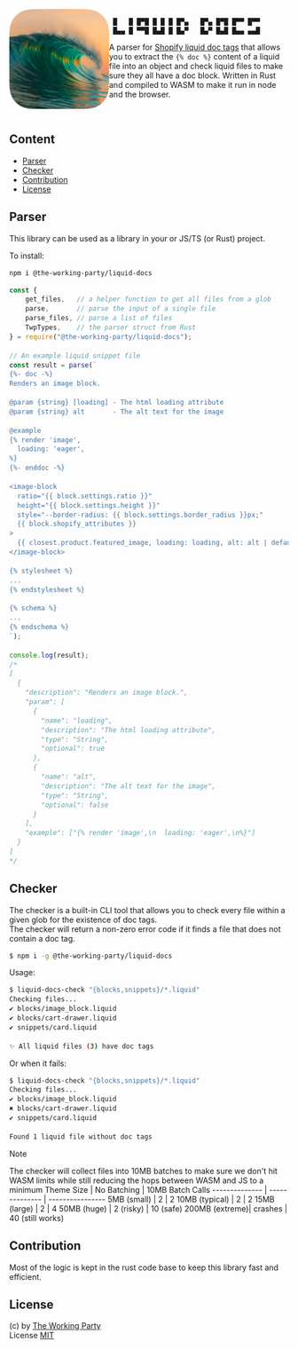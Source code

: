 <img src="assets/logo.png" alt="Liquid Docs Logo" width="180" height="180" align="left">

```
 █   █ █▀█ █ █ █ █▀▄   █▀▄ █▀█ █▀▀ █▀▀
 █▄▄ █ ▀▀█ █▄█ █ █▄▀   █▄▀ █▄█ █▄▄ ▄▄█
```

A parser for [Shopify liquid doc tags](https://shopify.dev/docs/storefronts/themes/tools/liquid-doc)
that allows you to extract the `{% doc %}` content of a liquid file into an object and check liquid files
to make sure they all have a doc block. Written in Rust and compiled to WASM to make it run in node and the browser.

<br>

## Content

- [Parser](#parser)
- [Checker](#checker)
- [Contribution](#contribution)
- [License](#license)

## Parser

This library can be used as a library in your or JS/TS (or Rust) project.

To install:
```sh
npm i @the-working-party/liquid-docs
```

```js
const {
	get_files,   // a helper function to get all files from a glob
	parse,       // parse the input of a single file
	parse_files, // parse a list of files
	TwpTypes,    // the parser struct from Rust
} = require("@the-working-party/liquid-docs");

// An example liquid snippet file
const result = parse(`
{%- doc -%}
Renders an image block.

@param {string} [loading] - The html loading attribute
@param {string} alt       - The alt text for the image

@example
{% render 'image',
  loading: 'eager',
%}
{%- enddoc -%}

<image-block
  ratio="{{ block.settings.ratio }}"
  height="{{ block.settings.height }}"
  style="--border-radius: {{ block.settings.border_radius }}px;"
  {{ block.shopify_attributes }}
>
  {{ closest.product.featured_image, loading: loading, alt: alt | default: closest.product.title }}
</image-block>

{% stylesheet %}
...
{% endstylesheet %}

{% schema %}
...
{% endschema %}
`);

console.log(result);
/*
[
  {
    "description": "Renders an image block.",
    "param": [
      {
        "name": "loading",
        "description": "The html loading attribute",
        "type": "String",
        "optional": true
      },
      {
        "name": "alt",
        "description": "The alt text for the image",
        "type": "String",
        "optional": false
      }
    ],
    "example": ["{% render 'image',\n  loading: 'eager',\n%}"]
  }
]
*/
```

## Checker

The checker is a built-in CLI tool that allows you to check every file within a
given glob for the existence of doc tags.<br>
The checker will return a non-zero error code if it finds a file that does not
contain a doc tag.

```sh
$ npm i -g @the-working-party/liquid-docs
```

Usage:
```sh
$ liquid-docs-check "{blocks,snippets}/*.liquid"
Checking files...
✔️ blocks/image_block.liquid
✔️ blocks/cart-drawer.liquid
✔️ snippets/card.liquid

✨ All liquid files (3) have doc tags
```

Or when it fails:
```sh
$ liquid-docs-check "{blocks,snippets}/*.liquid"
Checking files...
✔️ blocks/image_block.liquid
✖️ blocks/cart-drawer.liquid
✔️ snippets/card.liquid

Found 1 liquid file without doc tags
```

> [!NOTE]
> The checker will collect files into 10MB batches to make sure we don't hit
> WASM limits while still reducing the hops between WASM and JS to a minimum
> Theme Size     | No Batching    | 10MB Batch Calls
> -------------- | -------------- | ----------------
> 5MB (small)    | 2              | 2
> 10MB (typical) | 2              | 2
> 15MB (large)   | 2              | 4
> 50MB (huge)    | 2 (risky)      | 10 (safe)
> 200MB (extreme)| crashes        | 40 (still works)

## Contribution

Most of the logic is kept in the rust code base to keep this library fast and
efficient.

## License

(c) by [The Working Party](https://theworkingparty.com.au/)<br>
License [MIT](./LICENSE)
